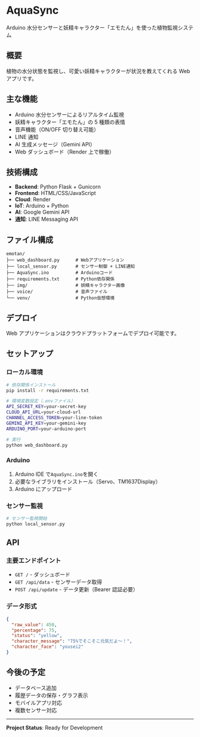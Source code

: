 # AquaSync

Arduino 水分センサーと妖精キャラクター「エモたん」を使った植物監視システム

## 概要

植物の水分状態を監視し、可愛い妖精キャラクターが状況を教えてくれる Web アプリです。

## 主な機能

- Arduino 水分センサーによるリアルタイム監視
- 妖精キャラクター「エモたん」の 5 種類の表情
- 音声機能（ON/OFF 切り替え可能）
- LINE 通知
- AI 生成メッセージ（Gemini API）
- Web ダッシュボード（Render 上で稼働）

## 技術構成

- **Backend**: Python Flask + Gunicorn
- **Frontend**: HTML/CSS/JavaScript
- **Cloud**: Render
- **IoT**: Arduino + Python
- **AI**: Google Gemini API
- **通知**: LINE Messaging API

## ファイル構成

```
emotan/
├── web_dashboard.py      # Webアプリケーション
├── local_sensor.py       # センサー制御 + LINE通知
├── AquaSync.ino          # Arduinoコード
├── requirements.txt      # Python依存関係
├── img/                  # 妖精キャラクター画像
├── voice/                # 音声ファイル
└── venv/                 # Python仮想環境
```

## デプロイ

Web アプリケーションはクラウドプラットフォームでデプロイ可能です。

## セットアップ

### ローカル環境

```bash
# 依存関係インストール
pip install -r requirements.txt

# 環境変数設定（.envファイル）
API_SECRET_KEY=your-secret-key
CLOUD_API_URL=your-cloud-url
CHANNEL_ACCESS_TOKEN=your-line-token
GEMINI_API_KEY=your-gemini-key
ARDUINO_PORT=your-arduino-port

# 実行
python web_dashboard.py
```

### Arduino

1. Arduino IDE で`AquaSync.ino`を開く
2. 必要なライブラリをインストール（Servo、TM1637Display）
3. Arduino にアップロード

### センサー監視

```bash
# センサー監視開始
python local_sensor.py
```

## API

### 主要エンドポイント

- `GET /` - ダッシュボード
- `GET /api/data` - センサーデータ取得
- `POST /api/update` - データ更新（Bearer 認証必要）

### データ形式

```json
{
  "raw_value": 450,
  "percentage": 75,
  "status": "yellow",
  "character_message": "75%でそこそこ元気だよ〜！",
  "character_face": "yousei2"
}
```

## 今後の予定

- データベース追加
- 履歴データの保存・グラフ表示
- モバイルアプリ対応
- 複数センサー対応

---

**Project Status**: Ready for Development
